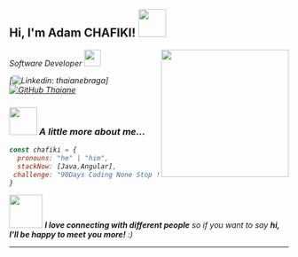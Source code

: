 <h2> Hi, I'm Adam CHAFIKI! <img src="[https://media.giphy.com/media/mGcNjsfWAjY5AEZNw6/giphy.gif](https://media3.giphy.com/media/qgQUggAC3Pfv687qPC/200w.gif?cid=6c09b9527xebvlkuxnrpwbj33wgoblp3cislhix37eovqi2o&ep=v1_gifs_search&rid=200w.gif&ct=g)" width="50"></h2>
<img align='right' src="https://i.giphy.com/media/v1.Y2lkPTc5MGI3NjExeHBmdmtqdWYwaXN2amc4czBwejJlNWk0Zm5ia2xyZXZybW9zM2RuayZlcD12MV9pbnRlcm5hbF9naWZfYnlfaWQmY3Q9Zw/Dh5q0sShxgp13DwrvG/giphy.gif" width="230">
<p><em>Software Developer <img src="https://media.giphy.com/media/fYSnHlufseco8Fh93Z/giphy.gif" width="30">


[![Linkedin: thaianebraga](https://img.shields.io/badge/-thaianebraga-blue?style=flat-square&logo=Linkedin&logoColor=white&link=www.linkedin.com/in/adam-chafiki-8b593527b)]
[![GitHub Thaiane](https://img.shields.io/github/followers/AdamChafiki?label=follow&style=social)](https://github.com/AdamChafiki)


### <img src="https://media1.giphy.com/media/v1.Y2lkPTc5MGI3NjExNmU1dHNsY21temxnNjlvNjdreTdxajQ5Yjd0anF6aXNtbGN1cTgzNiZlcD12MV9pbnRlcm5hbF9naWZfYnlfaWQmY3Q9Zw/YQitE4YNQNahy/giphy.webp" width="50"> A little more about me...  

```javascript
const chafiki = {
  pronouns: "he" | "him",
  stackNow: [Java,Angular],
 challenge: "90Days Coding None Stop !"
}
```

<img src="https://media.giphy.com/media/LnQjpWaON8nhr21vNW/giphy.gif" width="60"> <em><b>I love connecting with different people</b> so if you want to say <b>hi, I'll be happy to meet you more!</b> :)</em>

---
